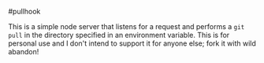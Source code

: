 #pullhook

This is a simple node server that listens for a request and performs a `git pull` in the directory specified in an environment variable. This is for personal use and I don't intend to support it for anyone else; fork it with wild abandon!
